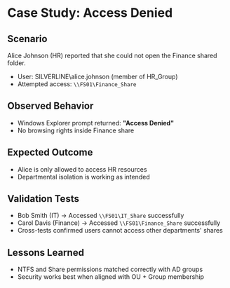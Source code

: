 # Case Study: Access Denied

## Scenario
Alice Johnson (HR) reported that she could not open the Finance shared folder.

- User: SILVERLINE\alice.johnson (member of HR_Group)
- Attempted access: `\\FS01\Finance_Share`

## Observed Behavior
- Windows Explorer prompt returned: **"Access Denied"**
- No browsing rights inside Finance share

## Expected Outcome
- Alice is only allowed to access HR resources
- Departmental isolation is working as intended

## Validation Tests
- Bob Smith (IT) → Accessed `\\FS01\IT_Share` successfully
- Carol Davis (Finance) → Accessed `\\FS01\Finance_Share` successfully
- Cross-tests confirmed users cannot access other departments' shares

## Lessons Learned
- NTFS and Share permissions matched correctly with AD groups
- Security works best when aligned with OU + Group membership
